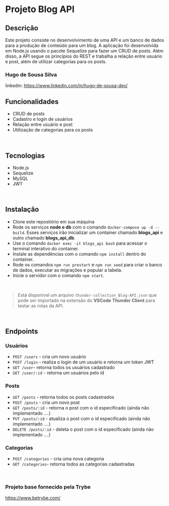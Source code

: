 # Projeto Blog API



## Descrição

Este projeto consiste no desenvolvimento de uma API e um banco de dados para a produção de conteúdo para um blog. A aplicação foi desenvolvida em Node.js usando o pacote Sequelize para fazer um CRUD de posts. Além disso, a API segue os princípios do REST e trabalha a relação entre usuário e post, além de utilizar categorias para os posts.

### Hugo de Sousa Silva
linkedin: https://www.linkedin.com/in/hugo-de-sousa-dev/
<br>

## Funcionalidades

- CRUD de posts
- Cadastro e login de usuários
- Relação entre usuário e post
- Utilização de categorias para os posts

<br>

## Tecnologias

- Node.js
- Sequelize
- MySQL
- JWT

<br>

## Instalação

- Clone este repositório em sua máquina
- Rode os serviços **node e db** com o comando `docker-compose up -d --build`. Esses serviços irão inicializar um container chamado **blogs_api** e outro chamado **blogs_api_db**.
- Use o comando `docker exec -it blogs_api bash` para acessar o terminal interativo do container.
- Instale as dependências com o comando `npm install` dentro do container.
- Rode os comandos `npm run prestart` e `npm run seed` para criar o banco de dados, executar as migrações e popular a tabela.
- Inicie o servidor com o comando `npm start`.

<br>

> Está disponível um arquivo `thunder-collection_Blog-API.json` que pode ser importado na extensão do **VSCode Thunder Client** para testar as rotas da API.
> 

<br>

## Endpoints

### Usuários

- `POST /users` - cria um novo usuário
- `POST /login` - realiza o login de um usuário e retorna um token JWT
- `GET /user`- retorna todos os usuários cadastrado
- `GET /user/:id` - retorna um usuários pelo id

### Posts

- `GET /posts` - retorna todos os posts cadastrados
- `POST /posts` - cria um novo post
- `GET /posts/:id` - retorna o post com o id especificado (ainda não implementado ….)
- `PUT /posts/:id` - atualiza o post com o id especificado (ainda não implementado ….)
- `DELETE /posts/:id` - deleta o post com o id especificado (ainda não implementado ….)

### Categorias

- `POST /categories` - cria uma nova categoria
- `GET /categories`- retorna todos as categorias cadastradas

<br>

### Projeto base fornecido pela Trybe
https://www.betrybe.com/
